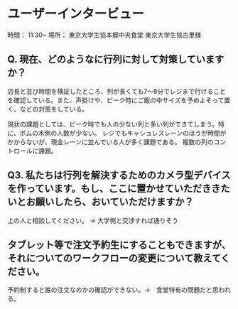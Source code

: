 # ユーザーインタービュー
時間：  11:30~
場所：  東京大学生協本郷中央食堂
東京大学生協古里様


## Q. 現在、どのようなに行列に対して対策していますか？
店長と並び時間を検証したところ、列が長くても7〜8分でレジまで行けることを確認している。また、声掛けや、ピーク時にご飯の中サイズを予めよそって置く、などの対策をしている。

現状の課題としては、ピーク時でも人の少ない列と多い列ができてしまう。特に、ポムの木側の人数が少ない。
レジでもキャシュレスレーンのほうが時間がかからないが、現金レーンに並んでいる人が多く課題である。
複数の列のコントロールに課題。

## Q3. 私たちは行列を解決するためのカメラ型デバイスを作っています。もし、ここに置かせていただききたいとお願いしたら、おいていただけますか？
上の人と相談してください。 → 大学側と交渉すれば通りそう

## タブレット等で注文予約生にすることもできますが、それについてのワークフローの変更について教えてください。
予約制すると誰の注文なのかの確認ができない。→　食堂特有の問題だと思われる。

